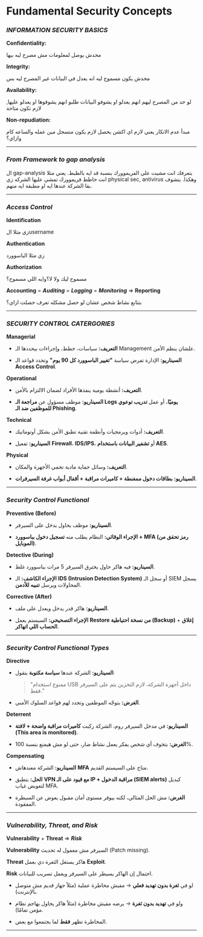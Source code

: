 # Fundamental Security Concepts
### ***INFORMATION SECURITY BASICS***
**Confidentiality:** 

محدش يوصل لمعلومات مش مصرح ليه بيها

**Integrity:**

محدش يكون مسموح ليه انه يعدل في البيانات غير المصرح ليه بس

**Availability:**

لو حد من المصرح ليهم انهم يعدلو او يشوفو البيانات طلبو انهم يشوفوها او يعدلو عليها, لازم تكون متاحة

**Non-repudiation:**

مبدأ عدم الانكار يعني لازم اي اكشن يحصل لازم يكون متسجل مين عمله والساعه كام وازاي؟

---
### ***From Framework to gap analysis***
ال gap-analysis بتعرفك انت مشيت على الفريموورك بنسبة قد ايه بالظبط. يعني مثلا انت حاطط فريموورك تمشي عليها الشركه زي physical sec, antivirus وهكذا. بتشوف بقا الشركة عندها ايه او مطبقة ايه منهم.

---
### ***Access Control***
**Identification**

زي مثلا الusername 

**Authentication**

زي مثلا الباسوورد 

**Authorization** 

مسموح ليك ولا لا؟وايه اللي مسموح؟

**Accounting**  = ***Auditing*** = ***Logging*** = ***Monitoring*** => **Reporting**

بتتابع نشاط شخص عشان لو حصل مشكله تعرف حصلت ازاي؟

---
### ***SECURITY CONTROL CATERGORIES***
**Managerial**
- **التعريف:** سياسات، خطط، وإجراءات بيحددها الـ Management علشان ينظم الأمن.
    
- **السيناريو:** الإدارة تفرض سياسة **"تغيير الباسوورد كل 90 يوم"** وتحدد قواعد الـ **Access Control**.

**Operational**
- **التعريف:** أنشطة يومية ينفذها الأفراد لضمان الالتزام بالأمن.
    
- **السيناريو:** موظف مسؤول عن **مراجعة الـ Logs يوميًا**، أو عمل **تدريب توعوي للموظفين ضد الـ Phishing**.

**Technical**
- **التعريف:** أدوات وبرمجيات وأنظمة تقنية تطبق الأمن بشكل أوتوماتيك.
    
- **السيناريو:** تفعيل **Firewall**، **IDS/IPS**، أو **تشفير البيانات باستخدام AES**.

**Physical**
- **التعريف:** وسائل حماية مادية تحمي الأجهزة والمكان.
    
- **السيناريو:** **بطاقات دخول ممغنطة + كاميرات مراقبة + أقفال أبواب غرفة السيرفرات**.

---
### ***Security Control Functional***
**Preventive (Before)**
- **السيناريو:** موظف يحاول يدخل على السيرفر.
    
- **الإجراء الوقائي:** النظام يطلب منه **تسجيل دخول بباسوورد + MFA (رمز تحقق من الموبايل)**.

**Detective (During)**
- **السيناريو:** فيه هاكر حاول يخترق السيرفر 5 مرات بباسوورد غلط.
    
- **الإجراء الكاشف:** الـ **IDS (Intrusion Detection System)** أو سجل الـ SIEM يسجل المحاولات ويرسل **تنبيه للأدمن**.

**Corrective (After)**
- **السيناريو:** هاكر قدر يدخل ويعدل على ملف.
    
- **الإجراء التصحيحي:** السيستم يعمل **Restore من نسخة احتياطية (Backup)** + **إغلاق الحساب اللي اتهاكر**.

---
### ***Security Control Functional Types***
**Directive**
- **السيناريو:** الشركة عندها **سياسة مكتوبة** بتقول:
    
    > "ممنوع استخدام USB داخل أجهزة الشركة، لازم التخزين يتم على السيرفر فقط."
    
- **الغرض:** بتوجّه الموظفين وتحدد لهم قواعد السلوك الأمني.

**Deterrent**
- **السيناريو:** في مدخل السيرفر روم، الشركة ركبت **كاميرات مراقبة واضحة + لافتة (This area is monitored)**.
    
- **الغرض:** بتخوف أي شخص يفكر يعمل نشاط ضار، حتى لو مش هيمنع بنسبة 100%.

**Compensating**
- **السيناريو:** الشركة معندهاش **MFA** متاح على السيستم القديم.
    
- **الحل:** بتطبق **VPN مع قيود على الـ IP + مراقبة الدخول (SIEM alerts)** كبديل لتعويض غياب MFA.
    
- **الغرض:** مش الحل المثالي، لكنه بيوفر مستوى أمان مقبول يعوض عن السيطرة المفقودة.

---
### ***Vulnerability, Threat, and Risk***
**Vulnerability** + **Threat** => ***Risk***

**Vulnerability**
السيرفر مش معمول له تحديث (Patch missing).

**Threat**
هاكر يستغل الثغرة دي بعمل **Exploit**.

**Risk**
احتمال إن الهاكر يسيطر على السيرفر ويعمل تسريب للبيانات.

- لو في **ثغرة بدون تهديد فعلي** → مفيش مخاطرة عملية (مثلاً جهاز قديم مش متوصل بالإنترنت).
    
- ولو في **تهديد بدون ثغرة** → برضه مفيش مخاطرة (مثلاً هاكر يحاول يهاجم نظام مؤمن تمامًا).
    
- المخاطرة تظهر **فقط** لما يجتمعوا مع بعض.

---

